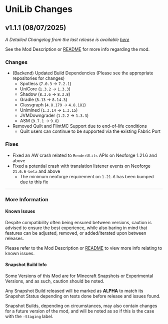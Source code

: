 # UniLib Changes

## v1.1.1 (08/07/2025)

_A Detailed Changelog from the last release is
available [here](https://gitlab.com/CDAGaming/UniLib/-/compare/release%2Fv1.1.0...release%2Fv1.1.1)_

See the Mod Description or [README](https://gitlab.com/CDAGaming/UniLib) for more info regarding the mod.

### Changes

* (Backend) Updated Build Dependencies (Please see the appropriate repositories for changes)
    * Spotless (`7.0.3` -> `7.2.1`)
    * UniCore (`1.3.2` -> `1.3.3`)
    * Shadow (`8.3.6` -> `8.3.8`)
    * Gradle (`8.13` -> `8.14.3`)
    * Classgraph (`4.8.179` -> `4.8.181`)
    * Unimined (`1.3.14` -> `1.3.15`)
    * JVMDowngrader (`1.2.2` -> `1.3.3`)
    * ASM (`9.7.1` -> `9.8`)
* Removed Quilt and FlintMC Support due to end-of-life conditions
    * Quilt users can continue to be supported via the existing Fabric Port

### Fixes

* Fixed an AW crash related to `RenderUtils` APIs on Neoforge 1.21.6 and above
* Fixed a potential crash with translation listener events on Neoforge `21.6.6-beta` and above
    * The minimum neoforge requirement on `1.21.6` has been bumped due to this fix

___

### More Information

#### Known Issues

Despite compatibility often being ensured between versions,
caution is advised to ensure the best experience, while also baring in mind that features can be adjusted, removed, or
added/iterated upon between releases.

Please refer to the Mod Description or [README](https://gitlab.com/CDAGaming/UniLib) to view more info relating
to known issues.

#### Snapshot Build Info

Some Versions of this Mod are for Minecraft Snapshots or Experimental Versions, and as such, caution should be noted.

Any Snapshot Build released will be marked as **ALPHA** to match its Snapshot Status depending on tests done before
release
and issues found.

Snapshot Builds, depending on circumstances, may also contain changes for a future version of the mod, and will be noted
as so if this is the case with the `-Staging` label.

